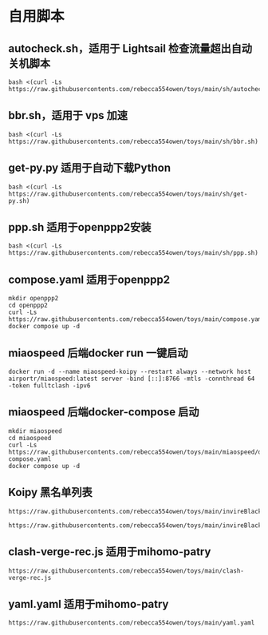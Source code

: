 #  自用脚本
## autocheck.sh，适用于 Lightsail 检查流量超出自动关机脚本
```
bash <(curl -Ls https://raw.githubusercontents.com/rebecca554owen/toys/main/sh/autocheck.sh)
```
## bbr.sh，适用于 vps 加速
```
bash <(curl -Ls https://raw.githubusercontents.com/rebecca554owen/toys/main/sh/bbr.sh)
```
## get-py.py 适用于自动下载Python
```
bash <(curl -Ls https://raw.githubusercontents.com/rebecca554owen/toys/main/sh/get-py.sh)
```
## ppp.sh 适用于openppp2安装
```
bash <(curl -Ls https://raw.githubusercontents.com/rebecca554owen/toys/main/sh/ppp.sh)
```
## compose.yaml 适用于openppp2
```
mkdir openppp2
cd openppp2
curl -Ls https://raw.githubusercontents.com/rebecca554owen/toys/main/compose.yaml
docker compose up -d
```
## miaospeed 后端docker run 一键启动
```
docker run -d --name miaospeed-koipy --restart always --network host airportr/miaospeed:latest server -bind [::]:8766 -mtls -connthread 64 -token fulltclash -ipv6
```
## miaospeed 后端docker-compose 启动
```
mkdir miaospeed
cd miaospeed
curl -Ls https://raw.githubusercontents.com/rebecca554owen/toys/main/miaospeed/docker-compose.yaml
docker compose up -d
```
## Koipy 黑名单列表
```
https://raw.githubusercontents.com/rebecca554owen/toys/main/invireBlacklistDomain.txt
```
```
https://raw.githubusercontents.com/rebecca554owen/toys/main/invireBlacklistURL.txt
```
## clash-verge-rec.js 适用于mihomo-patry
```
https://raw.githubusercontents.com/rebecca554owen/toys/main/clash-verge-rec.js
```
## yaml.yaml 适用于mihomo-patry
```
https://raw.githubusercontents.com/rebecca554owen/toys/main/yaml.yaml
```
